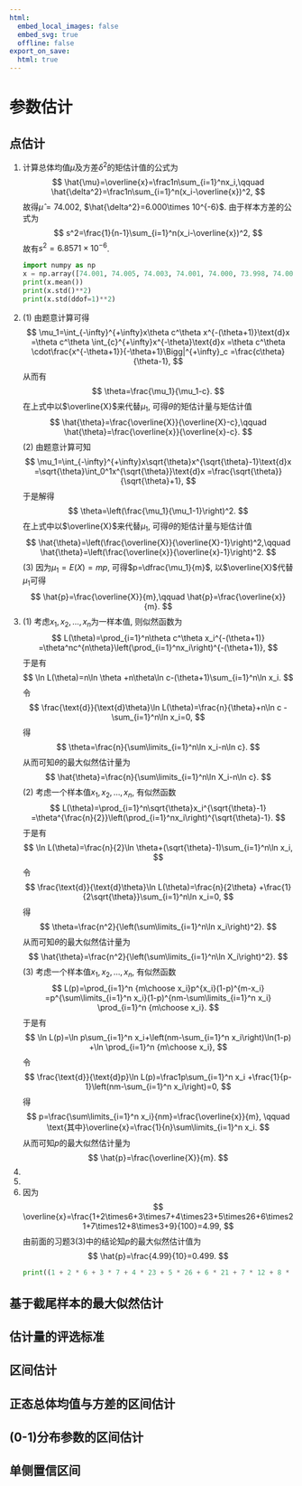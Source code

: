 ```yaml
---
html:
  embed_local_images: false
  embed_svg: true
  offline: false
export_on_save:
  html: true
---
```

# 参数估计
## 点估计
1. 计算总体均值$\mu$及方差$\delta^2$的矩估计值的公式为
$$
    \hat{\mu}=\overline{x}=\frac1n\sum_{i=1}^nx_i,\qquad
    \hat{\delta^2}=\frac1n\sum_{i=1}^n(x_i-\overline{x})^2,
$$
故得$\hat{\mu}=74.002$, $\hat{\delta^2}=6.000\times 10^{-6}$. 由于样本方差的公式为
$$
    s^2=\frac{1}{n-1}\sum_{i=1}^n(x_i-\overline{x})^2,
$$
故有$s^2=6.8571\times 10^{-6}$.
    ```python {cmd:true}
    import numpy as np
    x = np.array([74.001, 74.005, 74.003, 74.001, 74.000, 73.998, 74.006, 74.002])
    print(x.mean())
    print(x.std()**2)
    print(x.std(ddof=1)**2)
    ```
2.
    (1) 由题意计算可得
    $$
        \mu_1=\int_{-\infty}^{+\infty}x\theta c^\theta x^{-(\theta+1)}\text{d}x
        =\theta c^\theta \int_{c}^{+\infty}x^{-\theta}\text{d}x
        =\theta c^\theta \cdot\frac{x^{-\theta+1}}{-\theta+1}\Bigg|^{+\infty}_c
        =\frac{c\theta}{\theta-1},
    $$
    从而有
    $$
        \theta=\frac{\mu_1}{\mu_1-c}.
    $$
    在上式中以$\overline{X}$来代替$\mu_1$, 可得$\theta$的矩估计量与矩估计值
    $$
        \hat{\theta}=\frac{\overline{X}}{\overline{X}-c},\qquad
        \hat{\theta}=\frac{\overline{x}}{\overline{x}-c}.
    $$
    (2) 由题意计算可知
    $$
        \mu_1=\int_{-\infty}^{+\infty}x\sqrt{\theta}x^{\sqrt{\theta}-1}\text{d}x
        =\sqrt{\theta}\int_0^1x^{\sqrt{\theta}}\text{d}x
        =\frac{\sqrt{\theta}}{\sqrt{\theta}+1},
    $$
    于是解得
    $$
        \theta=\left(\frac{\mu_1}{\mu_1-1}\right)^2.
    $$
    在上式中以$\overline{X}$来代替$\mu_1$, 可得$\theta$的矩估计量与矩估计值
    $$
        \hat{\theta}=\left(\frac{\overline{X}}{\overline{X}-1}\right)^2,\qquad
        \hat{\theta}=\left(\frac{\overline{x}}{\overline{x}-1}\right)^2.
    $$
    (3) 因为$\mu_1=E(X)=mp$, 可得$p=\dfrac{\mu_1}{m}$, 以$\overline{X}$代替$\mu_1$可得
    $$
        \hat{p}=\frac{\overline{X}}{m},\qquad \hat{p}=\frac{\overline{x}}{m}.
    $$
3.
    (1) 考虑$x_1,x_2,\ldots,x_n$为一样本值, 则似然函数为
    $$
        L(\theta)=\prod_{i=1}^n\theta c^\theta x_i^{-(\theta+1)}
        =\theta^nc^{n\theta}\left(\prod_{i=1}^nx_i\right)^{-(\theta+1)},
    $$
    于是有
    $$
        \ln L(\theta)=n\ln \theta +n\theta\ln c-(\theta+1)\sum_{i=1}^n\ln x_i.
    $$
    令
    $$
        \frac{\text{d}}{\text{d}\theta}\ln L(\theta)=\frac{n}{\theta}+n\ln c
        -\sum_{i=1}^n\ln x_i=0,
    $$
    得
    $$
        \theta=\frac{n}{\sum\limits_{i=1}^n\ln x_i-n\ln c}.
    $$
    从而可知$\theta$的最大似然估计量为
    $$
        \hat{\theta}=\frac{n}{\sum\limits_{i=1}^n\ln X_i-n\ln c}.
    $$
    (2) 考虑一个样本值$x_1,x_2,\ldots,x_n$, 有似然函数
    $$
        L(\theta)=\prod_{i=1}^n\sqrt{\theta}x_i^{\sqrt{\theta}-1}
        =\theta^{\frac{n}{2}}\left(\prod_{i=1}^nx_i\right)^{\sqrt{\theta}-1}.
    $$
    于是有
    $$
        \ln L(\theta)=\frac{n}{2}\ln \theta+(\sqrt{\theta}-1)\sum_{i=1}^n\ln x_i,
    $$
    令
    $$
        \frac{\text{d}}{\text{d}\theta}\ln L(\theta)=\frac{n}{2\theta}
        +\frac{1}{2\sqrt{\theta}}\sum_{i=1}^n\ln x_i=0,
    $$
    得
    $$
        \theta=\frac{n^2}{\left(\sum\limits_{i=1}^n\ln x_i\right)^2}.
    $$
    从而可知$\theta$的最大似然估计量为
    $$
        \hat{\theta}=\frac{n^2}{\left(\sum\limits_{i=1}^n\ln X_i\right)^2}.
    $$
    (3) 考虑一个样本值$x_1,x_2,\ldots,x_n$, 有似然函数
    $$
        L(p)=\prod_{i=1}^n {m\choose x_i}p^{x_i}(1-p)^{m-x_i}
        =p^{\sum\limits_{i=1}^n x_i}(1-p)^{nm-\sum\limits_{i=1}^n x_i}
        \prod_{i=1}^n {m\choose x_i}.
    $$
    于是有
    $$
        \ln L(p)=\ln p\sum_{i=1}^n x_i+\left(nm-\sum_{i=1}^n x_i\right)\ln(1-p)
        +\ln \prod_{i=1}^n {m\choose x_i},
    $$
    令
    $$
        \frac{\text{d}}{\text{d}p}\ln L(p)=\frac1p\sum_{i=1}^n x_i
        +\frac{1}{p-1}\left(nm-\sum_{i=1}^n x_i\right)=0,
    $$
    得
    $$
        p=\frac{\sum\limits_{i=1}^n x_i}{nm}=\frac{\overline{x}}{m},
        \qquad \text{其中}\overline{x}=\frac{1}{n}\sum\limits_{i=1}^n x_i.
    $$
    从而可知$p$的最大似然估计量为
    $$
        \hat{p}=\frac{\overline{X}}{m}.
    $$
4.
5.
6. 因为
$$
    \overline{x}=\frac{1+2\times6+3\times7+4\times23+5\times26+6\times21+7\times12+8\times3+9}{100}=4.99,
$$
由前面的习题3(3)中的结论知$p$的最大似然估计值为
$$
    \hat{p}=\frac{4.99}{10}=0.499.
$$
    ```python {cmd:true}
    print((1 + 2 * 6 + 3 * 7 + 4 * 23 + 5 * 26 + 6 * 21 + 7 * 12 + 8 * 3 + 9) / 100)
    ```
## 基于截尾样本的最大似然估计
## 估计量的评选标准
## 区间估计
## 正态总体均值与方差的区间估计
## (0-1)分布参数的区间估计
## 单侧置信区间
